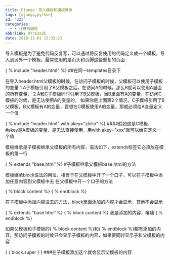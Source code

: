 ```yaml
---
title: Django：导入模板和模板继承
tags: [django,python]
id: '223'
categories:
  - - 计算机编程
abbrlink: 97763a3b
date: 2018-11-01 15:32:23
---
```


导入模板是为了避免代码反复写，可以通过将反复使用的代码定义成一个模板，导入到另外一个模板，最常使用的是页头和页脚这些重复的页面

{ % include "header.html" %}     ##在同一templates目录下

在导入header.html父模板的时候，在访问子模板的时候，父模板可以使用子模板的变量 1.A子模板引用了B父模板之后，在访问A的时候，那么B就可以使用A里面的所有变量， 2.A和C子模板同时引用了B父模板，当B里面有A的变量，在访问C模板的时候，是无法使用A的变量的。 如果你是上面第2个情况，C子模板引用了B父模板，B父模板有A的变量，要想在C模板使用A的变量，那就必须给A变量定义一个值

{ % include "header.html"  with akey="zhilio" %}    ####假如这是C模板，#akey是A模板的变量，是无法直接使用，用with akey="xxx"就可以给它定义一个值

模板继承是子模板继承父模板的所有内容，语法如下，extends标签它必须放在模板的第一行

{ % extends "base.html"%}         #子模板继承父模板base.html的方法

模板继承block语法的用法，相当于在父模板中开了一个口子，可以在子模板中添加任意内容到父模板中去 在父模板中开一个口子的方法

<div calss="content" >
 { % block content %}
 { % endblock %}
</div>

在子模板中添加内容进去的方法，block里面添加的内容才会显示，其他不会显示

{ % extends "base.html"%}
{ % block content %}
我是添加的内容，嘻嘻
{ % endblock %}

如果父模板和子模板的{ % block content %}和{ % endblock %}都有添加的内容，那访问子模板的时候只会显示子模板的内容，如果要同时显示子和父模板的内容

{ { block.super  } }      ###在子模板添加这个就会显示父模板的内容